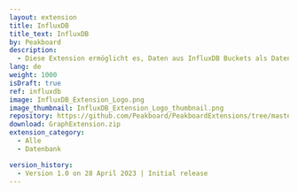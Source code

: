 ```yaml
---
layout: extension
title: InfluxDB
title_text: InfluxDB
by: Peakboard
description: 
  - Diese Extension ermöglicht es, Daten aus InfluxDB Buckets als Datenquelle in Peakboard anzubinden. So kannst du zeitbasierten Daten aus InfluxDB sowohl auslesen als auch in InfluxDB zurückschreiben. 
lang: de
weight: 1000
isDraft: true
ref: influxdb
image: InfluxDB_Extension_Logo.png
image_thumbnail: InfluxDB_Extension_Logo_thumbnail.png
repository: https://github.com/Peakboard/PeakboardExtensions/tree/master/GraphExtension
download: GraphExtension.zip
extension_category:
  - Alle
  - Datenbank

version_history:
  - Version 1.0 on 28 April 2023 | Initial release
---
```



